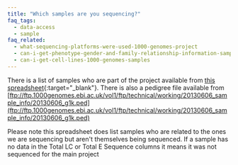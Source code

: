 ```yaml
---
title: "Which samples are you sequencing?"
faq_tags:
  - data-access
  - sample
faq_related:
  - what-sequencing-platforms-were-used-1000-genomes-project
  - can-i-get-phenotype-gender-and-family-relationship-information-samples
  - can-i-get-cell-lines-1000-genomes-samples
---
```

                    
There is a list of samples who are part of the project available from [this spreadsheet](ftp://ftp.1000genomes.ebi.ac.uk/vol1/ftp/technical/working/20130606_sample_info/20130606_sample_info.xlsx){:target="_blank"}. There is also a pedigree file available from [ftp://ftp.1000genomes.ebi.ac.uk/vol1/ftp/technical/working/20130606_sample_info/20130606_g1k.ped](ftp://ftp.1000genomes.ebi.ac.uk/vol1/ftp/technical/working/20130606_sample_info/20130606_g1k.ped)

Please note this spreadsheet does list samples who are related to the ones we are sequencing but aren't themselves being sequenced. If a sample has no data in the Total LC or Total E Sequence columns it means it was not sequenced for the main project
